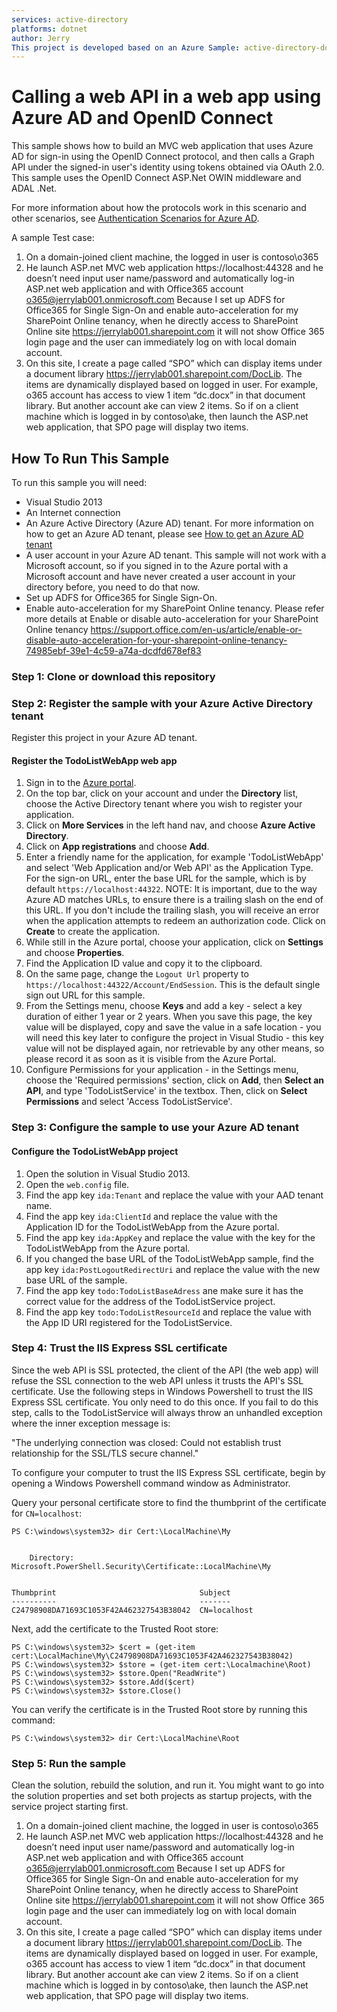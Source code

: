 ```yaml
---
services: active-directory
platforms: dotnet
author: Jerry
This project is developed based on an Azure Sample: active-directory-dotnet-webapp-webapi-openidconnect https://github.com/Azure-Samples/active-directory-dotnet-webapp-webapi-openidconnect. I added Single Sing on feature and use Graph API to get SPO items and display items on SPO page. 
---
```


# Calling a web API in a web app using Azure AD and OpenID Connect  

This sample shows how to build an MVC web application that uses Azure AD for sign-in using the OpenID Connect protocol, and then calls a Graph API under the signed-in user's identity using tokens obtained via OAuth 2.0. This sample uses the OpenID Connect ASP.Net OWIN middleware and ADAL .Net.

For more information about how the protocols work in this scenario and other scenarios, see [Authentication Scenarios for Azure AD](http://go.microsoft.com/fwlink/?LinkId=394414).

A sample Test case:
1.	On a domain-joined client machine, the logged in user is contoso\o365
2.	He launch ASP.net MVC web application https://localhost:44328 and he doesn’t need input user name/password and automatically log-in ASP.net web application and with Office365 account o365@jerrylab001.onmicrosoft.com 
Because I set up ADFS for Office365 for Single Sign-On and enable auto-acceleration for my SharePoint Online tenancy, when he directly access to SharePoint Online site https://jerrylab001.sharepoint.com it will not show Office 365 login page and the user can immediately log on with local domain account. 
3.	On this site, I create a page called “SPO” which can display items under a document library https://jerrylab001.sharepoint.com/DocLib. The items are dynamically displayed based on logged in user. For example, o365 account has access to view 1 item “dc.docx” in that document library. 
But another account ake can view 2 items. So if on a client machine which is logged in by contoso\ake, then launch the ASP.net web application, that SPO page will display two items. 


## How To Run This Sample

To run this sample you will need:
- Visual Studio 2013
- An Internet connection
- An Azure Active Directory (Azure AD) tenant. For more information on how to get an Azure AD tenant, please see [How to get an Azure AD tenant](https://azure.microsoft.com/en-us/documentation/articles/active-directory-howto-tenant/) 
- A user account in your Azure AD tenant. This sample will not work with a Microsoft account, so if you signed in to the Azure portal with a Microsoft account and have never created a user account in your directory before, you need to do that now.
- Set up ADFS for Office365 for Single Sign-On. 
- Enable auto-acceleration for my SharePoint Online tenancy.
Please refer more details at Enable or disable auto-acceleration for your SharePoint Online tenancy https://support.office.com/en-us/article/enable-or-disable-auto-acceleration-for-your-sharepoint-online-tenancy-74985ebf-39e1-4c59-a74a-dcdfd678ef83 

### Step 1:  Clone or download this repository

### Step 2:  Register the sample with your Azure Active Directory tenant

Register this project in your Azure AD tenant.

#### Register the TodoListWebApp web app

1. Sign in to the [Azure portal](https://portal.azure.com).
2. On the top bar, click on your account and under the **Directory** list, choose the Active Directory tenant where you wish to register your application.
2. Click on **More Services** in the left hand nav, and choose **Azure Active Directory**.
3. Click on **App registrations** and choose **Add**.
4. Enter a friendly name for the application, for example 'TodoListWebApp' and select 'Web Application and/or Web API' as the Application Type. For the sign-on URL, enter the base URL for the sample, which is by default `https://localhost:44322`. NOTE:  It is important, due to the way Azure AD matches URLs, to ensure there is a trailing slash on the end of this URL.  If you don't include the trailing slash, you will receive an error when the application attempts to redeem an authorization code. Click on **Create** to create the application. 
5. While still in the Azure portal, choose your application, click on **Settings** and choose **Properties**.
6. Find the Application ID value and copy it to the clipboard.
7. On the same page, change the `Logout Url` property to `https://localhost:44322/Account/EndSession`.  This is the default single sign out URL for this sample. 
7. From the Settings menu, choose **Keys** and add a key - select a key duration of either 1 year or 2 years. When you save this page, the key value will be displayed, copy and save the value in a safe location - you will need this key later to configure the project in Visual Studio - this key value will not be displayed again, nor retrievable by any other means, so please record it as soon as it is visible from the Azure Portal.
8. Configure Permissions for your application - in the Settings menu, choose the 'Required permissions' section, click on **Add**, then **Select an API**, and type 'TodoListService' in the textbox. Then, click on  **Select Permissions** and select 'Access TodoListService'.

### Step 3:  Configure the sample to use your Azure AD tenant

#### Configure the TodoListWebApp project

1. Open the solution in Visual Studio 2013.
2. Open the `web.config` file.
3. Find the app key `ida:Tenant` and replace the value with your AAD tenant name.
4. Find the app key `ida:ClientId` and replace the value with the Application ID for the TodoListWebApp from the Azure portal.
5. Find the app key `ida:AppKey` and replace the value with the key for the TodoListWebApp from the Azure portal.
6. If you changed the base URL of the TodoListWebApp sample, find the app key `ida:PostLogoutRedirectUri` and replace the value with the new base URL of the sample.
7. Find the app key `todo:TodoListBaseAdress` ane make sure it has the correct value for the address of the TodoListService project.
8. Find the app key `todo:TodoListResourceId` and replace the value with the App ID URI registered for the TodoListService.

### Step 4:  Trust the IIS Express SSL certificate

Since the web API is SSL protected, the client of the API (the web app) will refuse the SSL connection to the web API unless it trusts the API's SSL certificate.  Use the following steps in Windows Powershell to trust the IIS Express SSL certificate.  You only need to do this once.  If you fail to do this step, calls to the TodoListService will always throw an unhandled exception where the inner exception message is:

"The underlying connection was closed: Could not establish trust relationship for the SSL/TLS secure channel."

To configure your computer to trust the IIS Express SSL certificate, begin by opening a Windows Powershell command window as Administrator.

Query your personal certificate store to find the thumbprint of the certificate for `CN=localhost`:

```
PS C:\windows\system32> dir Cert:\LocalMachine\My


    Directory: Microsoft.PowerShell.Security\Certificate::LocalMachine\My


Thumbprint                                Subject
----------                                -------
C24798908DA71693C1053F42A462327543B38042  CN=localhost
```

Next, add the certificate to the Trusted Root store:

```
PS C:\windows\system32> $cert = (get-item cert:\LocalMachine\My\C24798908DA71693C1053F42A462327543B38042)
PS C:\windows\system32> $store = (get-item cert:\Localmachine\Root)
PS C:\windows\system32> $store.Open("ReadWrite")
PS C:\windows\system32> $store.Add($cert)
PS C:\windows\system32> $store.Close()
```

You can verify the certificate is in the Trusted Root store by running this command:

`PS C:\windows\system32> dir Cert:\LocalMachine\Root`

### Step 5:  Run the sample

Clean the solution, rebuild the solution, and run it.  You might want to go into the solution properties and set both projects as startup projects, with the service project starting first.

1.	On a domain-joined client machine, the logged in user is contoso\o365
2.	He launch ASP.net MVC web application https://localhost:44328 and he doesn’t need input user name/password and automatically log-in ASP.net web application and with Office365 account o365@jerrylab001.onmicrosoft.com 
Because I set up ADFS for Office365 for Single Sign-On and enable auto-acceleration for my SharePoint Online tenancy, when he directly access to SharePoint Online site https://jerrylab001.sharepoint.com it will not show Office 365 login page and the user can immediately log on with local domain account. 
3.	On this site, I create a page called “SPO” which can display items under a document library https://jerrylab001.sharepoint.com/DocLib. The items are dynamically displayed based on logged in user. For example, o365 account has access to view 1 item “dc.docx” in that document library. 
But another account ake can view 2 items. So if on a client machine which is logged in by contoso\ake, then launch the ASP.net web application, that SPO page will display two items. 
